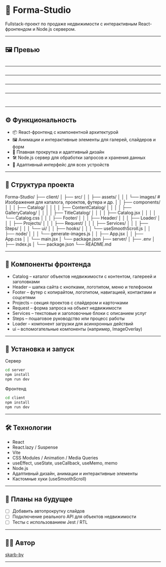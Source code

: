 # 🏡 Forma-Studio

Fullstack-проект по продаже недвижимости с интерактивным React-фронтендом и Node.js сервером.

---

## 🖼️ Превью

<img
  src="https://raw.githubusercontent.com/skarb-by/images/refs/heads/main/help/FormaStudio/formastudio-1.png"
  alt=""
  title=""
  style="display: inline-block; margin: 0 auto; ">

<hr/>

<img
  src="https://raw.githubusercontent.com/skarb-by/images/refs/heads/main/help/FormaStudio/formastudio-2.png"
  alt=""
  title=""
  style="display: inline-block; margin: 0 auto; ">

<hr/>

<img
  src="https://raw.githubusercontent.com/skarb-by/images/refs/heads/main/help/FormaStudio/formastudio-3.png"
  alt=""
  title=""
  style="display: inline-block; margin: 0 auto; ">

<hr/>

<img
  src="https://raw.githubusercontent.com/skarb-by/images/refs/heads/main/help/FormaStudio/formastudio-4.png"
  alt=""
  title=""
  style="display: inline-block; margin: 0 auto; ">

<hr/>

<img
  src="https://raw.githubusercontent.com/skarb-by/images/refs/heads/main/help/FormaStudio/formastudio-5.png"
  alt=""
  title=""
  style="display: inline-block; margin: 0 auto; ">

## <hr/>

## ⚙️ Функциональность

- 📦 React-фронтенд с компонентной архитектурой
- 🖼️ Анимации и интерактивные элементы для галерей, слайдеров и форм
- 🔁 Плавная прокрутка и адаптивный дизайн
- 🛠️ Node.js сервер для обработки запросов и хранения данных
- 📱 Адаптивный интерфейс для всех устройств

---

## 📁 Структура проекта

Forma-Studio/
├── client/
│ ├── src/
│ │ ├── assets/
│ │ │ └── images/ # Изображения для каталога, проектов, футера и др.
│ │ ├── components/
│ │ │ ├── Catalog/
│ │ │ │ ├── ContentCatalog/
│ │ │ │ ├── GalleryCatalog/
│ │ │ │ ├── TitleCatalog/
│ │ │ │ ├── Catalog.jsx
│ │ │ │ └── Catalog.css
│ │ │ ├── Footer/
│ │ │ ├── Header/
│ │ │ ├── Loader/
│ │ │ ├── Projects/
│ │ │ ├── Request/
│ │ │ ├── Services/
│ │ │ ├── Steps/
│ │ │ └── ui/
│ │ ├── hooks/
│ │ │ └── useSmoothScroll.js
│ │ ├── node/
│ │ │ └── generate-images.js
│ │ ├── App.jsx
│ │ ├── App.css
│ │ └── main.jsx
│ └── package.json
├── server/
│ ├── .env
│ ├── index.js
│ └── package.json
└── README.md

---

## 🔗 Компоненты фронтенда

- Catalog – каталог объектов недвижимости с контентом, галереей и заголовками
- Header – шапка сайта с кнопками, логотипом, меню и телефоном
- Footer – футер с копирайтом, логотипом, навигацией, контактами и соцсетями
- Projects – секция проектов с слайдером и карточками
- Request – форма запроса на объект недвижимости
- Services – текстовые и заголовочные блоки с описанием услуг
- Steps – пошаговое руководство или процесс работы
- Loader – компонент загрузки для асинхронных действий
- ui – вспомогательные компоненты (например, ImageOverlay)

---

## 🚀 Установка и запуск

Сервер

```bash
cd server
npm install
npm run dev
```

Фронтенд

```bash
cd client
npm install
npm run dev
```

---

## 🛠️ Технологии

- React
- React.lazy / Suspense
- Vite
- CSS Modules / Animation / Media Queries
- useEffect, useState, useCallback, useMemo, memo
- Node.js
- Адаптивный дизайн, анимации и интерактивные элементы
- Кастомные хуки (useSmoothScroll)

---

## 📌 Планы на будущее

- [ ] Добавить автопрокрутку слайдов
- [ ] Подключение реального API для объектов недвижимости
- [ ] Тесты с использованием Jest / RTL

---

## 👨‍💻 Автор

[skarb-by](https://github.com/skarb-by)

---
